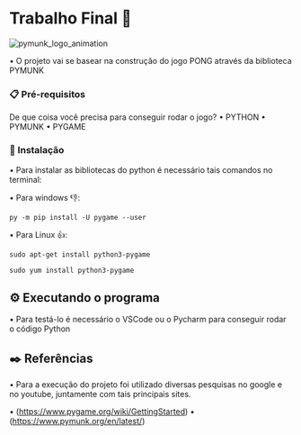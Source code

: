 # Trabalho Final 🐍

![pymunk_logo_animation](https://github.com/felipefalvo/Trabalho-Final-ICC1/assets/120527041/6f423eac-6cce-4bcd-84b3-3df31a09a370)

• O projeto vai se basear na construção do jogo PONG através da biblioteca PYMUNK

### 📋 Pré-requisitos

De que coisa você precisa para conseguir rodar o jogo?
• PYTHON
• PYMUNK
• PYGAME

### 🔧 Instalação

• Para instalar as bibliotecas do python é necessário tais comandos no terminal:

• Para windows 👎:
```
py -m pip install -U pygame --user
```

• Para Linux 👍:
```
sudo apt-get install python3-pygame
```
```
sudo yum install python3-pygame
```
## ⚙️ Executando o programa

• Para testá-lo é necessário o VSCode ou o Pycharm para conseguir rodar o código Python

## ✒️ Referências

• Para a execução do projeto foi utilizado diversas pesquisas no google e no youtube, juntamente com tais principais sites.

• (https://www.pygame.org/wiki/GettingStarted)
• (https://www.pymunk.org/en/latest/)
